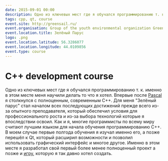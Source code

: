 ```yaml
---
date: 2015-09-01 00:00
description: Одно из ключевых мест где я обучался программированию т. к. именно в этом месте меня научили делать то что я хотел. Впервые после Pascal я столкнулся с полноценным, современным C++.
tags: cpp, qt, course
event.site: http://greensail.ru/
event.organisation: Group of the youth environmental organization Green Sail
event.location.title: Зелёный Парус
logo: .png
event.location.latitude: 56.3286077
event.location.longitude: 44.0109856
event.type: course
---
```

# C++ development course

Одно из ключевых мест где я обучался программированию т. к. именно в этом месте меня научили делать то что я хотел. Впервые после [Pascal](https://coolone.ru/events/pascal-delphi-course/) я столкнулся с полноценным, современным C++.
Для меня "Зелёный парус" стал началом всех последующих достижений прежде всего из-за опытного преподавателя, который обеспечил условия для профессионального роста и из-за выбора технологий которые я впоследствии освоил. 
Как и я, многие программисты по всему миру считают лучшим языком для начала обучения программированию C++. В моем случае первые полгода обучения я изучал именно его, а позже перешёл к Qt, который расширил возможности и позволил использовать графический интерфейс и многое другое.
Именно в этом месте я разработал свой первый более менее полноценный проект а позже и [игру](https://coolone.ru/projects/sword-battle/), которую я так давно хотел создать.